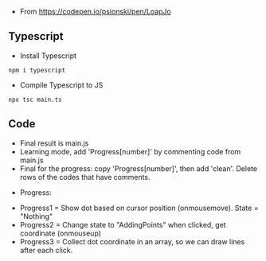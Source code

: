 * From https://codepen.io/psionski/pen/LoapJo

## Typescript

* Install Typescript 
```
npm i typescript
```

* Compile Typescript to JS
```
npx tsc main.ts
```


## Code
- Final result is main.js
- Learning mode, add 'Progress[number]' by commenting code from main.js
- Final for the progress: copy 'Progress[number]', then add 'clean'. Delete rows of the codes that have comments.

* Progress:
- Progress1 = Show dot based on cursor position (onmousemove). State = "Nothing"
- Progress2 = Change state to "AddingPoints" when clicked, get coordinate (onmouseup)
- Progress3 = Collect dot coordinate in an array, so we can draw lines after each click. 

